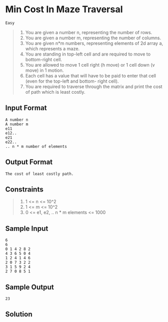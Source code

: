 # Min Cost In Maze Traversal

`Easy`

> 1. You are given a number n, representing the number of rows.
> 2. You are given a number m, representing the number of columns.
> 3. You are given n\*m numbers, representing elements of 2d array a, which represents a maze.
> 4. You are standing in top-left cell and are required to move to bottom-right cell.
> 5. You are allowed to move 1 cell right (h move) or 1 cell down (v move) in 1 motion.
> 6. Each cell has a value that will have to be paid to enter that cell (even for the top-left and bottom-
>    right cell).
> 7. You are required to traverse through the matrix and print the cost of path which is least costly.

## Input Format

```
A number n
A number m
e11
e12..
e21
e22..
.. n * m number of elements
```

## Output Format

`The cost of least costly path.`

## Constraints

> 1. 1 <= n <= 10^2
> 2. 1 <= m <= 10^2
> 3. 0 <= e1, e2, .. n \* m elements <= 1000

## Sample Input

```
6
6
0 1 4 2 8 2
4 3 6 5 0 4
1 2 4 1 4 6
2 0 7 3 2 2
3 1 5 9 2 4
2 7 0 8 5 1
```

## Sample Output

`23`

## Solution

```java

```
